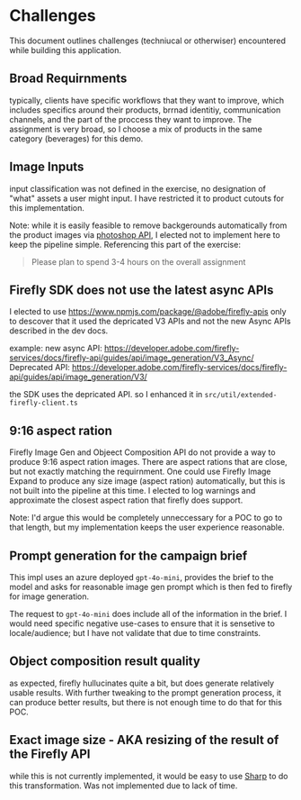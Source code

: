 # Challenges

This document outlines challenges (techniucal or otherwiser) encountered while building this application.

## Broad Requirnments

typically, clients have specific workflows that they want to improve, which includes specifics around their products, brrnad identitiy, communication channels, and the part of the proccess they want to improve. The assignment is very broad, so I choose a mix of products in the same category (beverages) for this demo.

## Image Inputs

input classification was not defined in the exercise, no designation of "what" assets a user might input. I have restricted it to product cutouts for this implementation.

Note: while it is easily feasible to remove backgerounds automatically from the product images via [photoshop API](https://developer.adobe.com/firefly-services/docs/photoshop/api/#operation/removeBackground), I elected not to implement here to keep the pipeline simple. Referencing this part of the exercise:

> Please plan to spend 3-4 hours on the overall assignment

## Firefly SDK does not use the latest async APIs

I elected to use https://www.npmjs.com/package/@adobe/firefly-apis only to descover that it used the depricated V3 APIs and not the new Async APIs described in the dev docs.

example:
new async API: https://developer.adobe.com/firefly-services/docs/firefly-api/guides/api/image_generation/V3_Async/
Deprecated API: https://developer.adobe.com/firefly-services/docs/firefly-api/guides/api/image_generation/V3/

the SDK uses the depricated API. so I enhanced it in `src/util/extended-firefly-client.ts`

## 9:16 aspect ration

Firefly Image Gen and Objeect Composition API do not provide a way to produce 9:16 aspect ration images. There are aspect rations that are close, but not exactly matching the requirnment. One could use Firefly Image Expand to produce any size image (aspect ration) automatically, but this is not built into the pipeline at this time. I elected to log warnings and approximate the closest aspect ration that firefly does support.

Note: I'd argue this would be completely unneccessary for a POC to go to that length, but my implementation keeps the user experience reasonable.

## Prompt generation for the campaign brief

This impl uses an azure deployed `gpt-4o-mini`, provides the brief to the model and asks for reasonable image gen prompt which is then fed to firefly for image generation.

The request to `gpt-4o-mini` does include all of the information in the brief. I would need specific negative use-cases to ensure that it is sensetive to locale/audience; but I have not validate that due to time constraints.

## Object composition result quality

as expected, firefly hullucinates quite a bit, but does generate relatively usable results. With further tweaking to the prompt generation process, it can produce better results, but there is not enough time to do that for this POC.

## Exact image size - AKA resizing of the result of the Firefly API

while this is not currently implemented, it would be easy to use [Sharp](https://www.npmjs.com/package/sharp) to do this transformation. Was not implemented due to lack of time.
